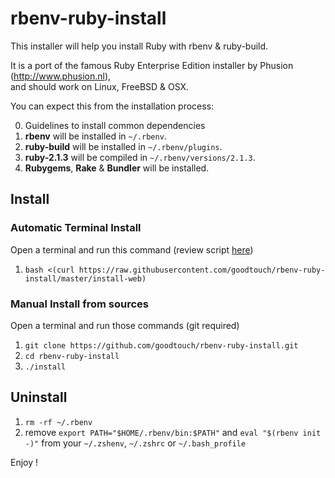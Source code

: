 # rbenv-ruby-install

This installer will help you install Ruby with rbenv & ruby-build.

It is a port of the famous Ruby Enterprise Edition installer by Phusion (<http://www.phusion.nl>),  
and should work on Linux, FreeBSD & OSX.

You can expect this from the installation process:

0. Guidelines to install common dependencies
1. **rbenv** will be installed in `~/.rbenv`.
2. **ruby-build** will be installed in `~/.rbenv/plugins`.
3. **ruby-2.1.3** will be compiled in `~/.rbenv/versions/2.1.3`.
4. **Rubygems**, **Rake** & **Bundler** will be installed.

## Install

### Automatic Terminal Install

Open a terminal and run this command (review script [here](https://raw.githubusercontent.com/goodtouch/rbenv-ruby-install/master/install-web))

1. `bash <(curl https://raw.githubusercontent.com/goodtouch/rbenv-ruby-install/master/install-web)`

### Manual Install from sources

Open a terminal and run those commands (git required)

1. `git clone https://github.com/goodtouch/rbenv-ruby-install.git`
2. `cd rbenv-ruby-install`
3. `./install`

## Uninstall

1. `rm -rf ~/.rbenv`
2. remove `export PATH="$HOME/.rbenv/bin:$PATH"` and `eval "$(rbenv init -)"` from your `~/.zshenv`, `~/.zshrc` or `~/.bash_profile`

Enjoy !
